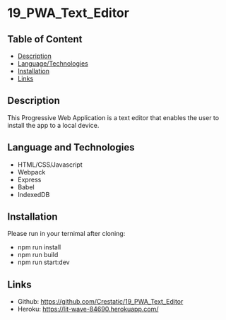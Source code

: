 # 19_PWA_Text_Editor

## Table of Content
* [Description](#description)
* [Language/Technologies](#language-and-technologies)
* [Installation](#installation)
* [Links](#Links)

## Description
This Progressive Web Application is a text editor that enables the user to install the app to a local device.

## Language and Technologies
* HTML/CSS/Javascript
* Webpack
* Express
* Babel
* IndexedDB

## Installation
Please run in your ternimal after cloning:
* npm run install
* npm run build
* npm run start:dev

## Links
* Github: https://github.com/Crestatic/19_PWA_Text_Editor
* Heroku: https://lit-wave-84690.herokuapp.com/